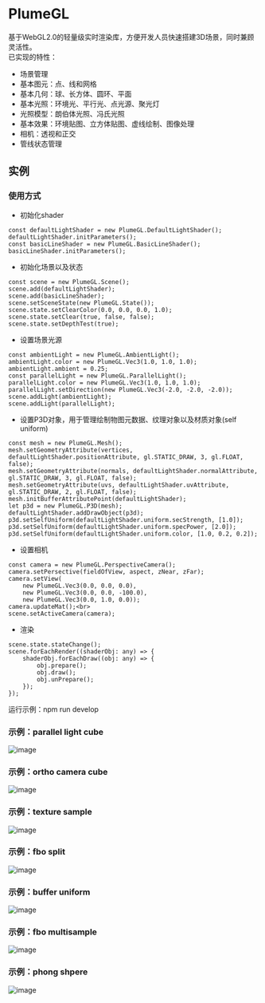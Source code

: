 # PlumeGL
基于WebGL2.0的轻量级实时渲染库，方便开发人员快速搭建3D场景，同时兼顾灵活性。<br>
已实现的特性：<br>
* 场景管理<br>
* 基本图元：点、线和网格<br>
* 基本几何：球、长方体、圆环、平面<br>
* 基本光照：环境光、平行光、点光源、聚光灯<br>
* 光照模型：朗伯体光照、冯氏光照<br>
* 基本效果：环境贴图、立方体贴图、虚线绘制、图像处理<br>
* 相机：透视和正交<br>
* 管线状态管理<br>
## 实例
### 使用方式
* 初始化shader<br>
```
const defaultLightShader = new PlumeGL.DefaultLightShader();
defaultLightShader.initParameters();
const basicLineShader = new PlumeGL.BasicLineShader();
basicLineShader.initParameters();
```
* 初始化场景以及状态<br>
```
const scene = new PlumeGL.Scene();
scene.add(defaultLightShader);
scene.add(basicLineShader);
scene.setSceneState(new PlumeGL.State());
scene.state.setClearColor(0.0, 0.0, 0.0, 1.0);
scene.state.setClear(true, false, false);
scene.state.setDepthTest(true);
```
* 设置场景光源<br>
```
const ambientLight = new PlumeGL.AmbientLight();
ambientLight.color = new PlumeGL.Vec3(1.0, 1.0, 1.0);
ambientLight.ambient = 0.25;
const parallelLight = new PlumeGL.ParallelLight();
parallelLight.color = new PlumeGL.Vec3(1.0, 1.0, 1.0);
parallelLight.setDirection(new PlumeGL.Vec3(-2.0, -2.0, -2.0));
scene.addLight(ambientLight);
scene.addLight(parallelLight);
```
* 设置P3D对象，用于管理绘制物图元数据、纹理对象以及材质对象(self uniform)<br>
```
const mesh = new PlumeGL.Mesh();
mesh.setGeometryAttribute(vertices, defaultLightShader.positionAttribute, gl.STATIC_DRAW, 3, gl.FLOAT, false);
mesh.setGeometryAttribute(normals, defaultLightShader.normalAttribute, gl.STATIC_DRAW, 3, gl.FLOAT, false);
mesh.setGeometryAttribute(uvs, defaultLightShader.uvAttribute, gl.STATIC_DRAW, 2, gl.FLOAT, false);
mesh.initBufferAttributePoint(defaultLightShader);
let p3d = new PlumeGL.P3D(mesh);
defaultLightShader.addDrawObject(p3d);
p3d.setSelfUniform(defaultLightShader.uniform.secStrength, [1.0]);
p3d.setSelfUniform(defaultLightShader.uniform.specPower, [2.0]);
p3d.setSelfUniform(defaultLightShader.uniform.color, [1.0, 0.2, 0.2]);
```
* 设置相机<br>
```
const camera = new PlumeGL.PerspectiveCamera();
camera.setPersective(fieldOfView, aspect, zNear, zFar);
camera.setView(
    new PlumeGL.Vec3(0.0, 0.0, 0.0),
    new PlumeGL.Vec3(0.0, 0.0, -100.0),
    new PlumeGL.Vec3(0.0, 1.0, 0.0));
camera.updateMat();<br>
scene.setActiveCamera(camera);
```
* 渲染<br>
```
scene.state.stateChange();
scene.forEachRender((shaderObj: any) => {
    shaderObj.forEachDraw((obj: any) => {
        obj.prepare();
        obj.draw();
        obj.unPrepare();
    });
});
```
运行示例：npm run develop <br>
### 示例：parallel light cube
![image](https://github.com/zhoumingyang/PlumeGL/blob/master/demoimage/parallellightcube.png)<br>
### 示例：ortho camera cube
![image](https://github.com/zhoumingyang/PlumeGL/blob/master/demoimage/orthocameracube.png)<br>
### 示例：texture sample
![image](https://github.com/zhoumingyang/PlumeGL/blob/master/demoimage/sampletexture.png)<br>
### 示例：fbo split
![image](https://github.com/zhoumingyang/PlumeGL/blob/master/demoimage/fbosplit.png)<br>
### 示例：buffer uniform
![image](https://github.com/zhoumingyang/PlumeGL/blob/master/demoimage/bufferuniform.png)<br>
### 示例：fbo multisample
![image](https://github.com/zhoumingyang/PlumeGL/blob/master/demoimage/multifbo.png)<br>
### 示例：phong shpere
![image](https://github.com/zhoumingyang/PlumeGL/blob/master/demoimage/phongsphere.jpg)<br>
